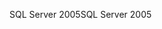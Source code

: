<span data-ttu-id="3e843-101">SQL Server 2005</span><span class="sxs-lookup"><span data-stu-id="3e843-101">SQL Server 2005</span></span>